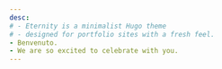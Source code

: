 ```yaml
---
desc:
# - Eternity is a minimalist Hugo theme
# - designed for portfolio sites with a fresh feel.
- Benvenuto.
- We are so excited to celebrate with you.
---
```

